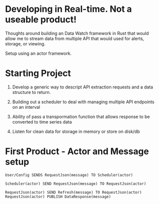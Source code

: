 # Developing in Real-time.  Not a useable product!

Thoughts around building an Data Watch framework in Rust that would allow me to stream data from multiple API that would used for alerts, storage, or viewing.

Setup using an actor framework.


# Starting Project

1) Develop a generic way to descript API extraction requests and a data structure to return.

2) Building out a scheduler to deal with managing multiple API endpoints on an interval

3) Ability of pass a transpormation function that allows response to be converted to time series data

4) Listen for clean data for storage in memory or store on disk/db


# First Product - Actor and Message setup

```
User/Config SENDS RequestJson(message) TO Scheduler(actor) 

Scheduler(actor) SEND RequestJson(message) TO RequestJson(actor)

RequestJson(actor) SEND Refresh(message) TO RequestJson(actor)
RequestJson(actor) PUBLISH DataResponse(message)
```






